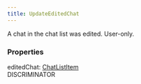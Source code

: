 ```yaml
---
title: UpdateEditedChat
---
```


A chat in the chat list was edited. User-only.

### Properties

<div class="flex flex-col gap-3"><div><div class="flex gap-2"><div class="font-mono"><span class="font-bold">editedChat</span><span class="opacity-50">:</span> <a href="/gh/types/chatlistitem"  >ChatListItem</a></div><div class="flex items-center"><div class="bg-dbt px-1.5 rounded-md select-none text-fgt text-[10px]">DISCRIMINATOR</div></div></div></div></div>

